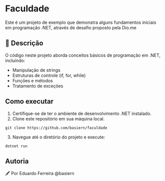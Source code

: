 # Faculdade

Este é um projeto de exemplo que demonstra alguns fundamentos iniciais em programação .NET, através de desafio proposto pela Dio.me

## 📝 Descrição

O código neste projeto aborda conceitos básicos de programação em .NET, incluindo:

- Manipulação de strings
- Estruturas de controle (if, for, while)
- Funções e métodos
- Tratamento de exceções

## Como executar

1. Certifique-se de ter o ambiente de desenvolvimento .NET instalado.
2. Clone este repositório em sua máquina local.

`git clone https://github.com/basiern/faculdade`

3. Navegue até o diretório do projeto e execute:

`dotnet run`

## Autoria

🖋 Por Eduardo Ferreira @basiern
